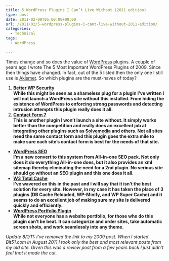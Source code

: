 ```yaml
---
title: 5 WordPress Plugins I Can’t Live Without (2011 edition)
type: post
date: 2011-02-09T05:00:00+00:00
url: /2011/02/5-wordpress-plugins-i-cant-live-without-2011-edition/
categories:
  - Technical
tags:
  - WordPress

---
```

Times change and so does the value of <a href="http://www.wordpress.org" target="_blank" rel="noopener noreferrer">WordPress</a> plugins. A couple of years ago I wrote The 5 Most Important WordPress Plugins of 2009. Since then things have changed. In fact, out of the 5 listed then the only one I still use is <a href="http://akismet.com/" target="_blank" rel="noopener noreferrer">Akismet</a>. So which plugins are the must-haves of today?

<ol class="wp-block-list">
  <li>
    <strong><a title="Better WP Security" href="https://wordpress.org/plugins/better-wp-security/" target="_blank" rel="noopener noreferrer">Better WP Security</a><br />While this might be seen as a shameless plug for a plugin I’ve written I will not launch a WordPress site without this installed. From hiding the existence of WordPress to enforcing strong passwords and detecting intrusion attempts this plugin really does it all. </strong>
  </li>
  <li>
    <strong><strong><a href="http://contactform7.com/" target="_blank" rel="noopener noreferrer">Contact Form 7</a><br />This is another plugin I won’t launch a site without. It simply works better than the competition and really does an excellent job at integrating other plugins such as <a href="http://www.solvemedia.com/" target="_blank" rel="noopener noreferrer">Solvemedia</a> and others. Not all sites need the same contact form and this plugin goes the extra mile to make sure each site’s contact form is best for the needs of that site. </strong></strong>
  </li>
</ol>

<ul class="wp-block-list">
  <li>
    <strong><strong><strong><strong><a href="http://yoast.com/wordpress/seo/" target="_blank" rel="noopener noreferrer">WordPress SEO</a><br />I’m a new convert to this system from All-in-one SEO pack. Not only does it do everything All-in-one does, but it also provides an xml sitemap thereby eliminating the need for a 2nd plugin. No serious site should go without an SEO plugin and this one does it all.</strong></strong></strong></strong>
  </li>
  <li>
    <strong><strong><strong><strong><a href="http://www.w3-edge.com/wordpress-plugins/w3-total-cache/" target="_blank" rel="noopener noreferrer">W3 Total Cache</a><br />I’ve wavered on this in the past and I will say that it isn’t the best solution for every site. However, in my case it has taken the place of 3 plugins (DB Cache Reloaded, WP-Minify, and WP Super Cache) and it seems to do an excellent job of making sure my site is delivered quickly and efficiently. </strong></strong></strong></strong>
  </li>
  <li>
    <strong><strong><strong><strong><strong><a href="http://wordpress.org/extend/plugins/wp-portfolio/" target="_blank" rel="noopener noreferrer">WordPress Portfolio Plugin</a></strong><br /><strong>While not everyone has a website portfolio, for those who do this plugin can’t be beat. It can categorize and order sites, take automatic screen shots, and work&nbsp;seamlessly&nbsp;into any theme.</strong></strong></strong></strong></strong>
  </li>
</ul>

_Update 8/1/11: I’ve removed the link to my 2009 post. When I started Bit51.com in August 2011 I took only the best and most relevant posts from my old site. Given this was a review post from a few years back I just didn’t feel that it made the cut._